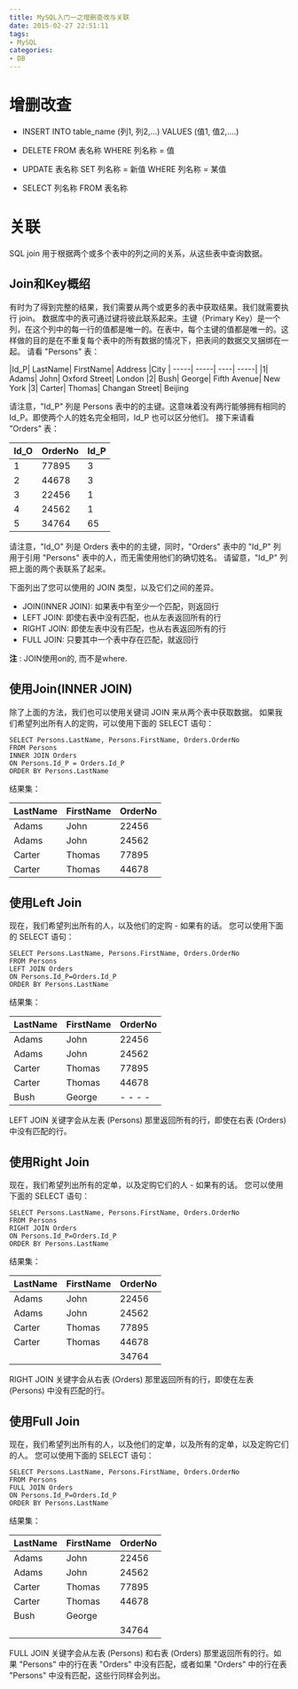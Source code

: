 ```yaml
---
title: MySQL入门一之增删查改与关联
date: 2015-02-27 22:51:11
tags:
- MySQL
categories:
- DB
---
```


# 增删改查

- INSERT INTO table_name (列1, 列2,...) VALUES (值1, 值2,....)

- DELETE FROM 表名称 WHERE 列名称 = 值

- UPDATE 表名称 SET 列名称 = 新值 WHERE 列名称 = 某值

- SELECT 列名称 FROM 表名称



# 关联

SQL join 用于根据两个或多个表中的列之间的关系，从这些表中查询数据。

## Join和Key概绍

有时为了得到完整的结果，我们需要从两个或更多的表中获取结果。我们就需要执行 join。
数据库中的表可通过键将彼此联系起来。主键（Primary Key）是一个列，在这个列中的每一行的值都是唯一的。在表中，每个主键的值都是唯一的。这样做的目的是在不重复每个表中的所有数据的情况下，把表间的数据交叉捆绑在一起。
请看 "Persons" 表：

|Id_P|	LastName|	FirstName|	Address	|City
| -----| -----| ----| -----|
|1|	Adams|	John|	Oxford Street|	London
|2|	Bush|	George|	Fifth Avenue|	New York
|3|	Carter|	Thomas|	Changan Street|	Beijing

请注意，"Id_P" 列是 Persons 表中的的主键。这意味着没有两行能够拥有相同的 Id_P。即使两个人的姓名完全相同，Id_P 也可以区分他们。
接下来请看 "Orders" 表：

|Id_O|	OrderNo |	Id_P
| -----| -----|-------|
|1|	77895|	3
|2|	44678|	3
|3|	22456|	1
|4|	24562|	1
|5|	34764|	65

请注意，"Id_O" 列是 Orders 表中的的主键，同时，"Orders" 表中的 "Id_P" 列用于引用 "Persons" 表中的人，而无需使用他们的确切姓名。
请留意，"Id_P" 列把上面的两个表联系了起来。

下面列出了您可以使用的 JOIN 类型，以及它们之间的差异。

- JOIN(INNER JOIN): 如果表中有至少一个匹配，则返回行
- LEFT JOIN: 即使右表中没有匹配，也从左表返回所有的行
- RIGHT JOIN: 即使左表中没有匹配，也从右表返回所有的行
- FULL JOIN: 只要其中一个表中存在匹配，就返回行

**注** : JOIN使用on的, 而不是where.

## 使用Join(INNER JOIN)

除了上面的方法，我们也可以使用关键词 JOIN 来从两个表中获取数据。
如果我们希望列出所有人的定购，可以使用下面的 SELECT 语句：
```
SELECT Persons.LastName, Persons.FirstName, Orders.OrderNo
FROM Persons
INNER JOIN Orders
ON Persons.Id_P = Orders.Id_P
ORDER BY Persons.LastName
```
结果集：

|LastName|	FirstName|	OrderNo
| -----| -----|-----|
|Adams|	John|	22456
|Adams|	John|	24562
|Carter|	Thomas|	77895
|Carter|	Thomas|	44678

## 使用Left Join

现在，我们希望列出所有的人，以及他们的定购 - 如果有的话。
您可以使用下面的 SELECT 语句：
```
SELECT Persons.LastName, Persons.FirstName, Orders.OrderNo
FROM Persons
LEFT JOIN Orders
ON Persons.Id_P=Orders.Id_P
ORDER BY Persons.LastName
```
结果集：

|LastName|	FirstName|	OrderNo
|-----|---------|-------|
|Adams|	John|	22456
|Adams|	John|	24562
|Carter|	Thomas|	77895
|Carter|	Thomas|	44678
|Bush|	George|	- - - -  |

LEFT JOIN 关键字会从左表 (Persons) 那里返回所有的行，即使在右表 (Orders) 中没有匹配的行。


## 使用Right Join

现在，我们希望列出所有的定单，以及定购它们的人 - 如果有的话。
您可以使用下面的 SELECT 语句：
```
SELECT Persons.LastName, Persons.FirstName, Orders.OrderNo
FROM Persons
RIGHT JOIN Orders
ON Persons.Id_P=Orders.Id_P
ORDER BY Persons.LastName
```
结果集：

|LastName|	FirstName|	OrderNo
|------|--------|-----|
|Adams|	John|	22456
|Adams|	John|	24562
|Carter|	Thomas|	77895
|Carter|	Thomas|	44678
|      |         | 	 	34764

RIGHT JOIN 关键字会从右表 (Orders) 那里返回所有的行，即使在左表 (Persons) 中没有匹配的行。

## 使用Full Join

现在，我们希望列出所有的人，以及他们的定单，以及所有的定单，以及定购它们的人。
您可以使用下面的 SELECT 语句：
```
SELECT Persons.LastName, Persons.FirstName, Orders.OrderNo
FROM Persons
FULL JOIN Orders
ON Persons.Id_P=Orders.Id_P
ORDER BY Persons.LastName
```
结果集：

|LastName|	FirstName|	OrderNo
|-----|------|-----|
|Adams|	John|	22456
|Adams|	John|	24562
|Carter|	Thomas|	77895
|Carter|	Thomas|	44678
|Bush|	George|	 |
| 	 |	|34764|

FULL JOIN 关键字会从左表 (Persons) 和右表 (Orders) 那里返回所有的行。如果 "Persons" 中的行在表 "Orders" 中没有匹配，或者如果 "Orders" 中的行在表 "Persons" 中没有匹配，这些行同样会列出。